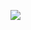 ![](https://user-images.githubusercontent.com/56264511/175832546-f5fc2861-bc12-4bac-91fe-1eab46915ef4.svg)
